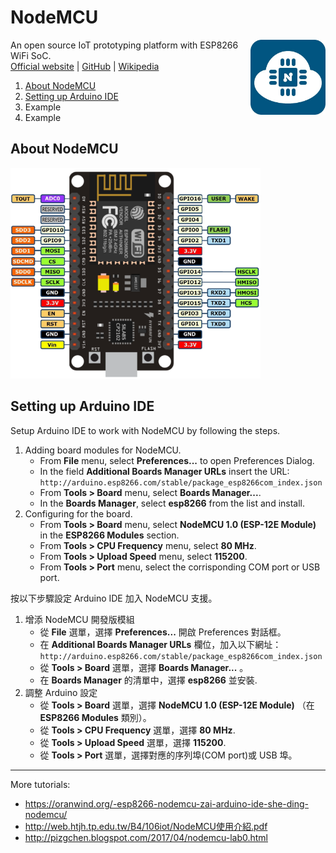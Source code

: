 # NodeMCU
<img src="img/nodemcu_400.jpg" width="120" align="right" />

An open source IoT prototyping platform with ESP8266 WiFi SoC.\
[Official website](http://nodemcu.com/index_en.html) | [GitHub](https://github.com/nodemcu) | [Wikipedia](https://en.wikipedia.org/wiki/NodeMCU)

1. [About NodeMCU](#about-nodemcu)
1. [Setting up Arduino IDE](#setting-up-arduino-ide)
1. Example
1. Example

## About NodeMCU
<img src="img/nodemcu_pinout.png" width="400" />

## Setting up Arduino IDE
Setup Arduino IDE to work with NodeMCU by following the steps.
1. Adding board modules for NodeMCU.
   * From __File__ menu, select __Preferences...__ to open Preferences Dialog.
   * In the field __Additional Boards Manager URLs__ insert the URL:\
     `http://arduino.esp8266.com/stable/package_esp8266com_index.json`
   * From __Tools > Board__ menu, select __Boards Manager...__.
   * In the __Boards Manager__, select __esp8266__ from the list and install.
2. Configuring for the board.
   * From __Tools > Board__ menu, select __NodeMCU 1.0 (ESP-12E Module)__ in the __ESP8266 Modules__ section.
   * From __Tools > CPU Frequency__ menu, select __80 MHz__.
   * From __Tools > Upload Speed__ menu, select __115200__.
   * From __Tools > Port__ menu, select the corrisponding COM port or USB port.

按以下步驟設定 Arduino IDE 加入 NodeMCU 支援。 
1. 增添 NodeMCU 開發版模組
   * 從 __File__ 選單，選擇 __Preferences...__ 開啟 Preferences 對話框。
   * 在 __Additional Boards Manager URLs__ 欄位，加入以下網址：\
     `http://arduino.esp8266.com/stable/package_esp8266com_index.json`
   * 從 __Tools > Board__ 選單，選擇 __Boards Manager...__ 。
   * 在 __Boards Manager__ 的清單中，選擇 __esp8266__ 並安裝.
2. 調整 Arduino 設定
   * 從 __Tools > Board__ 選單，選擇 __NodeMCU 1.0 (ESP-12E Module)__ （在 __ESP8266 Modules__ 類別）。
   * 從 __Tools > CPU Frequency__ 選單，選擇 __80 MHz__.
   * 從 __Tools > Upload Speed__ 選單，選擇 __115200__.
   * 從 __Tools > Port__ 選單，選擇對應的序列埠(COM port)或 USB 埠。

----
More tutorials:
* https://oranwind.org/-esp8266-nodemcu-zai-arduino-ide-she-ding-nodemcu/
* http://web.htjh.tp.edu.tw/B4/106iot/NodeMCU使用介紹.pdf
* http://pizgchen.blogspot.com/2017/04/nodemcu-lab0.html
